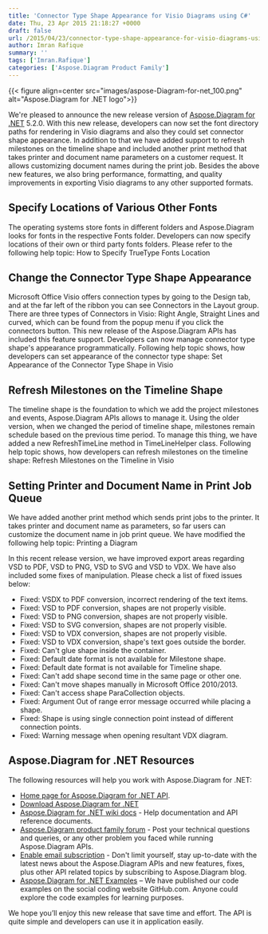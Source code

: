 ```yaml
---
title: 'Connector Type Shape Appearance for Visio Diagrams using C#'
date: Thu, 23 Apr 2015 21:18:27 +0000
draft: false
url: /2015/04/23/connector-type-shape-appearance-for-visio-diagrams-using-csharp/
author: Imran Rafique
summary: ''
tags: ['Imran.Rafique']
categories: ['Aspose.Diagram Product Family']
---
```




{{< figure align=center src="images/aspose-Diagram-for-net_100.png" alt="Aspose.Diagram for .NET logo">}}


We're pleased to announce the new release version of [Aspose.Diagram for .NET][1] 5.2.0. With this new release, developers can now set the font directory paths for rendering in Visio diagrams and also they could set connector shape appearance. In addition to that we have added support to refresh milestones on the timeline shape and included another print method that takes printer and document name parameters on a customer request. It allows customizing document names during the print job. Besides the above new features, we also bring performance, formatting, and quality improvements in exporting Visio diagrams to any other supported formats.

## Specify Locations of Various Other Fonts

The operating systems store fonts in different folders and Aspose.Diagram looks for fonts in the respective Fonts folder. Developers can now specify locations of their own or third party fonts folders. Please refer to the following help topic: How to Specify TrueType Fonts Location

## Change the Connector Type Shape Appearance

Microsoft Office Visio offers connection types by going to the Design tab, and at the far left of the ribbon you can see Connectors in the Layout group. There are three types of Connectors in Visio: Right Angle, Straight Lines and curved, which can be found from the popup menu if you click the connectors button. This new release of the Aspose.Diagram APIs has included this feature support. Developers can now manage connector type shape's appearance programmatically. Following help topic shows, how developers can set appearance of the connector type shape: Set Appearance of the Connector Type Shape in Visio

## Refresh Milestones on the Timeline Shape

The timeline shape is the foundation to which we add the project milestones and events, Aspose.Diagram APIs allows to manage it. Using the older version, when we changed the period of timeline shape, milestones remain schedule based on the previous time period. To manage this thing, we have added a new RefreshTimeLine method in TimeLineHelper class. Following help topic shows, how developers can refresh milestones on the timeline shape: Refresh Milestones on the Timeline in Visio

## Setting Printer and Document Name in Print Job Queue

We have added another print method which sends print jobs to the printer. It takes printer and document name as parameters, so far users can customize the document name in job print queue. We have modified the following help topic: Printing a Diagram

In this recent release version, we have improved export areas regarding VSD to PDF, VSD to PNG, VSD to SVG and VSD to VDX. We have also included some fixes of manipulation. Please check a list of fixed issues below:

*   Fixed: VSDX to PDF conversion, incorrect rendering of the text items.
*   Fixed: VSD to PDF conversion, shapes are not properly visible.
*   Fixed: VSD to PNG conversion, shapes are not properly visible.
*   Fixed: VSD to SVG conversion, shapes are not properly visible.
*   Fixed: VSD to VDX conversion, shapes are not properly visible.
*   Fixed: VSD to VDX conversion, shape's text goes outside the border.
*   Fixed: Can't glue shape inside the container.
*   Fixed: Default date format is not available for Milestone shape.
*   Fixed: Default date format is not available for Timeline shape.
*   Fixed: Can't add shape second time in the same page or other one.
*   Fixed: Can't move shapes manually in Microsoft Office 2010/2013.
*   Fixed: Can't access shape ParaCollection objects.
*   Fixed: Argument Out of range error message occurred while placing a shape.
*   Fixed: Shape is using single connection point instead of different connection points.
*   Fixed: Warning message when opening resultant VDX diagram.

## Aspose.Diagram for .NET Resources

The following resources will help you work with Aspose.Diagram for .NET:

*   [Home page for Aspose.Diagram for .NET API][2].
*   [Download Aspose.Diagram for .NET][3]
*   [Aspose.Diagram for .NET wiki docs][4] - Help documentation and API reference documents.
*   [Aspose.Diagram product family forum][5] - Post your technical questions and queries, or any other problem you faced while running Aspose.Diagram APIs.
*   [Enable email subscription][6] - Don't limit yourself, stay up-to-date with the latest news about the Aspose.Diagram APIs and new features, fixes, plus other API related topics by subscribing to Aspose.Diagram blog.
*   [Aspose.Diagram for .NET Examples][7] – We have published our code examples on the social coding website GitHub.com. Anyone could explore the code examples for learning purposes.

We hope you’ll enjoy this new release that save time and effort. The API is quite simple and developers can use it in application easily.




[1]: https://products.aspose.com/diagram/net
[2]: https://products.aspose.com/diagram
[3]: https://downloads.aspose.com/diagram/net
[4]: https://docs.aspose.com/diagram/net
[5]: http://forum.aspose.com
[6]: https://blog.aspose.com/
[7]: https://github.com/asposediagram/Aspose_diagram_NET




